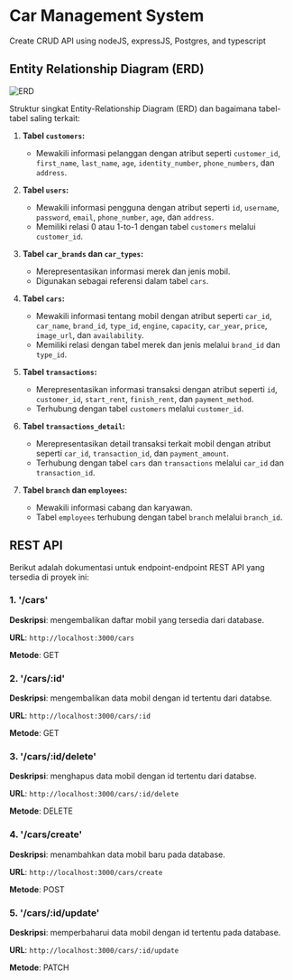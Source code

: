 # Car Management System

Create CRUD API using nodeJS, expressJS, Postgres, and typescript  

## Entity Relationship Diagram (ERD)

![ERD](http://res.cloudinary.com/dzns6jopj/image/upload/v1699601740/qmpe3gvtflbrkekfmbr9.png)

Struktur singkat Entity-Relationship Diagram (ERD) dan bagaimana tabel-tabel saling terkait:

1. **Tabel `customers`:**
   - Mewakili informasi pelanggan dengan atribut seperti `customer_id`, `first_name`, `last_name`, `age`, `identity_number`, `phone_numbers`, dan `address`.

2. **Tabel `users`:**
   - Mewakili informasi pengguna dengan atribut seperti `id`, `username`, `password`, `email`, `phone_number`, `age`, dan `address`.
   - Memiliki relasi 0 atau 1-to-1 dengan tabel `customers` melalui `customer_id`.

3. **Tabel `car_brands` dan `car_types`:**
   - Merepresentasikan informasi merek dan jenis mobil.
   - Digunakan sebagai referensi dalam tabel `cars`.

4. **Tabel `cars`:**
   - Mewakili informasi tentang mobil dengan atribut seperti `car_id`, `car_name`, `brand_id`, `type_id`, `engine`, `capacity`, `car_year`, `price`, `image_url`, dan `availability`.
   - Memiliki relasi dengan tabel merek dan jenis melalui `brand_id` dan `type_id`.

5. **Tabel `transactions`:**
   - Merepresentasikan informasi transaksi dengan atribut seperti `id`, `customer_id`, `start_rent`, `finish_rent`, dan `payment_method`.
   - Terhubung dengan tabel `customers` melalui `customer_id`.

6. **Tabel `transactions_detail`:**
   - Merepresentasikan detail transaksi terkait mobil dengan atribut seperti `car_id`, `transaction_id`, dan `payment_amount`.
   - Terhubung dengan tabel `cars` dan `transactions` melalui `car_id` dan `transaction_id`.

7. **Tabel `branch` dan `employees`:**
   - Mewakili informasi cabang dan karyawan.
   - Tabel `employees` terhubung dengan tabel `branch` melalui `branch_id`.


## REST API

Berikut adalah dokumentasi untuk endpoint-endpoint REST API yang tersedia di proyek ini:

### 1. '/cars'

**Deskripsi**: mengembalikan daftar mobil yang tersedia dari database.

**URL**: `http://localhost:3000/cars`

**Metode**: GET

### 2. '/cars/:id'

**Deskripsi**: mengembalikan data mobil dengan id tertentu dari databse.

**URL**: `http://localhost:3000/cars/:id`

**Metode**: GET

### 3. '/cars/:id/delete'

**Deskripsi**: menghapus data mobil dengan id tertentu dari databse.

**URL**: `http://localhost:3000/cars/:id/delete`

**Metode**: DELETE

### 4. '/cars/create'

**Deskripsi**: menambahkan data mobil baru pada database.

**URL**: `http://localhost:3000/cars/create`

**Metode**: POST

### 5. '/cars/:id/update'

**Deskripsi**: memperbaharui data mobil dengan id tertentu pada database.

**URL**: `http://localhost:3000/cars/:id/update`

**Metode**: PATCH
